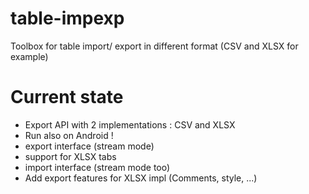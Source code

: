 # table-impexp
Toolbox for table import/ export in different format (CSV and XLSX for example)

# Current state
- Export API with 2 implementations : CSV and XLSX
- Run also on Android !
- export interface (stream mode)
- support for XLSX tabs
- import interface (stream mode too)
- Add export features for XLSX impl (Comments, style, ...) 
